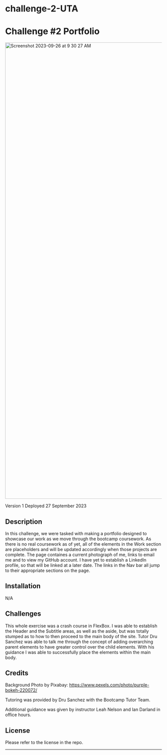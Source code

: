 # challenge-2-UTA

# Challenge #2 Portfolio

<img width="1468" alt="Screenshot 2023-09-26 at 9 30 27 AM" src="https://github.com/BitsTuck/challenge-2-UTA/assets/144712161/4cb0e111-a5e5-4fda-b924-711364b8abd4">


Version 1
Deployed 27 September 2023

## Description
In this challenge, we were tasked with making a portfolio designed to showcase our work as we move through the bootcamp coursework. As there is no real coursework as of yet, all of the elements in the Work section are placeholders and will be updated accordingly when those projects are complete. The page containes a current photograph of me, links to email me and to view my GitHub account. I have yet to establish a LinkedIn profile, so that will be linked at a later date. The links in the Nav bar all jump to their appropriate sections on the page.


## Installation

N/A

## Challenges

This whole exercise was a crash course in FlexBox. I was able to establish the Header and the Subtitle areas, as well as the aside, but was totally stumped as to how to then proceed to the main body of the site. Tutor Dru Sanchez was able to talk me through the concept of adding overarching parent elements to have greater control over the child elements. With his guidance I was able to successfully place the elements within the main body.

## Credits
Background Photo by Pixabay: https://www.pexels.com/photo/purple-bokeh-220072/ 

Tutoring was provided by Dru Sanchez with the Bootcamp Tutor Team.

Additional guidance was given by instructor Leah Nelson and Ian Darland in office hours.



## License

Please refer to the license in the repo.

---

